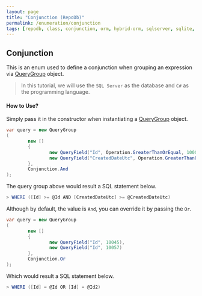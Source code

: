 ```yaml
---
layout: page
title: "Conjunction (RepoDb)"
permalink: /enumeration/conjunction
tags: [repodb, class, conjunction, orm, hybrid-orm, sqlserver, sqlite, mysql, postgresql]
---
```


## Conjunction

This is an enum used to define a conjunction when grouping an expression via [QueryGroup](/class/querygroup) object.

> In this tutorial, we will use the `SQL Server` as the database and `C#` as the programming language.

#### How to Use?

Simply pass it in the constructor when instantiating a [QueryGroup](/class/querygroup) object.

```csharp
var query = new QueryGroup
(
        new []
        {
                new QueryField("Id", Operation.GreaterThanOrEqual, 10000),
                new QueryField("CreatedDateUtc", Operation.GreaterThanOrEqual, DateTime.UtcNow.Date.AddMonths(-3))
        },
        Conjunction.And
);
```

The query group above would result a SQL statement below.

```csharp
> WHERE ([Id] >= @Id AND [CreatedDateUtc] >= @CreatedDateUtc)
```

Although by default, the value is `And`, you can override it by passing the `Or`.

```csharp
var query = new QueryGroup
(
        new []
        {
                new QueryField("Id", 10045),
                new QueryField("Id", 10057)
        },
        Conjunction.Or
);
```

Which would result a SQL statement below.

```csharp
> WHERE ([Id] = @Id OR [Id] = @Id2)
```
